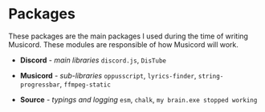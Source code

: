 # Packages
These packages are the main packages I used during the time of writing Musicord. These modules are responsible of how Musicord will work.

* **Discord** - *main libraries*
`discord.js`, `DisTube`

* **Musicord** - *sub-libraries*
`oppusscript`, `lyrics-finder`, `string-progressbar`, `ffmpeg-static`

* **Source** - *typings and logging*
`esm`, `chalk`, `my brain.exe stopped working`